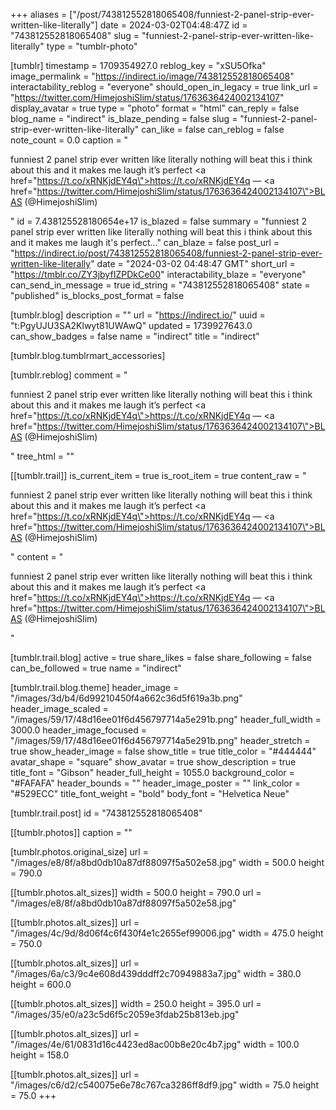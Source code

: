 +++
aliases = ["/post/743812552818065408/funniest-2-panel-strip-ever-written-like-literally"]
date = 2024-03-02T04:48:47Z
id = "743812552818065408"
slug = "funniest-2-panel-strip-ever-written-like-literally"
type = "tumblr-photo"

[tumblr]
timestamp = 1709354927.0
reblog_key = "xSU5Ofka"
image_permalink = "https://indirect.io/image/743812552818065408"
interactability_reblog = "everyone"
should_open_in_legacy = true
link_url = "https://twitter.com/HimejoshiSlim/status/1763636424002134107"
display_avatar = true
type = "photo"
format = "html"
can_reply = false
blog_name = "indirect"
is_blaze_pending = false
slug = "funniest-2-panel-strip-ever-written-like-literally"
can_like = false
can_reblog = false
note_count = 0.0
caption = "<p>funniest 2 panel strip ever written like literally nothing will beat this i think about this and it makes me laugh it&rsquo;s perfect <a href=\"https://t.co/xRNKjdEY4q\">https://t.co/xRNKjdEY4q</a> — <a href=\"https://twitter.com/HimejoshiSlim/status/1763636424002134107\">BLAS (@HimejoshiSlim)</a></p>"
id = 7.438125528180654e+17
is_blazed = false
summary = "funniest 2 panel strip ever written like literally nothing will beat this i think about this and it makes me laugh it's perfect..."
can_blaze = false
post_url = "https://indirect.io/post/743812552818065408/funniest-2-panel-strip-ever-written-like-literally"
date = "2024-03-02 04:48:47 GMT"
short_url = "https://tmblr.co/ZY3jbyfIZPDkCe00"
interactability_blaze = "everyone"
can_send_in_message = true
id_string = "743812552818065408"
state = "published"
is_blocks_post_format = false

[tumblr.blog]
description = ""
url = "https://indirect.io/"
uuid = "t:PgyUJU3SA2Klwyt81UWAwQ"
updated = 1739927643.0
can_show_badges = false
name = "indirect"
title = "indirect"

[tumblr.blog.tumblrmart_accessories]

[tumblr.reblog]
comment = "<p>funniest 2 panel strip ever written like literally nothing will beat this i think about this and it makes me laugh it’s perfect <a href=\"https://t.co/xRNKjdEY4q\">https://t.co/xRNKjdEY4q</a> — <a href=\"https://twitter.com/HimejoshiSlim/status/1763636424002134107\">BLAS (@HimejoshiSlim)</a></p>"
tree_html = ""

[[tumblr.trail]]
is_current_item = true
is_root_item = true
content_raw = "<p>funniest 2 panel strip ever written like literally nothing will beat this i think about this and it makes me laugh it’s perfect <a href=\"https://t.co/xRNKjdEY4q\">https://t.co/xRNKjdEY4q</a> — <a href=\"https://twitter.com/HimejoshiSlim/status/1763636424002134107\">BLAS (@HimejoshiSlim)</a></p>"
content = "<p>funniest 2 panel strip ever written like literally nothing will beat this i think about this and it makes me laugh it&rsquo;s perfect <a href=\"https://t.co/xRNKjdEY4q\">https://t.co/xRNKjdEY4q</a> &mdash; <a href=\"https://twitter.com/HimejoshiSlim/status/1763636424002134107\">BLAS (@HimejoshiSlim)</a></p>"

[tumblr.trail.blog]
active = true
share_likes = false
share_following = false
can_be_followed = true
name = "indirect"

[tumblr.trail.blog.theme]
header_image = "/images/3d/b4/6d99210450f4a662c36d5f619a3b.png"
header_image_scaled = "/images/59/17/48d16ee01f6d456797714a5e291b.png"
header_full_width = 3000.0
header_image_focused = "/images/59/17/48d16ee01f6d456797714a5e291b.png"
header_stretch = true
show_header_image = false
show_title = true
title_color = "#444444"
avatar_shape = "square"
show_avatar = true
show_description = true
title_font = "Gibson"
header_full_height = 1055.0
background_color = "#FAFAFA"
header_bounds = ""
header_image_poster = ""
link_color = "#529ECC"
title_font_weight = "bold"
body_font = "Helvetica Neue"

[tumblr.trail.post]
id = "743812552818065408"

[[tumblr.photos]]
caption = ""

[tumblr.photos.original_size]
url = "/images/e8/8f/a8bd0db10a87df88097f5a502e58.jpg"
width = 500.0
height = 790.0

[[tumblr.photos.alt_sizes]]
width = 500.0
height = 790.0
url = "/images/e8/8f/a8bd0db10a87df88097f5a502e58.jpg"

[[tumblr.photos.alt_sizes]]
url = "/images/4c/9d/8d06f4c6f430f4e1c2655ef99006.jpg"
width = 475.0
height = 750.0

[[tumblr.photos.alt_sizes]]
url = "/images/6a/c3/9c4e608d439dddff2c70949883a7.jpg"
width = 380.0
height = 600.0

[[tumblr.photos.alt_sizes]]
width = 250.0
height = 395.0
url = "/images/35/e0/a23c5d6f5c2059e3fdab25b813eb.jpg"

[[tumblr.photos.alt_sizes]]
url = "/images/4e/61/0831d16c4423ed8ac00b8e20c4b7.jpg"
width = 100.0
height = 158.0

[[tumblr.photos.alt_sizes]]
url = "/images/c6/d2/c540075e6e78c767ca3286ff8df9.jpg"
width = 75.0
height = 75.0
+++
